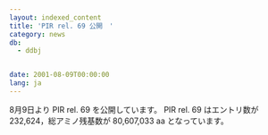```yaml
---
layout: indexed_content
title: 'PIR rel. 69 公開　'
category: news
db:
  - ddbj


date: 2001-08-09T00:00:00
lang: ja
---
```


8月9日より PIR rel. 69 を公開しています。 PIR rel. 69 はエントリ数が 232,624，総アミノ残基数が 80,607,033 aa となっています。
